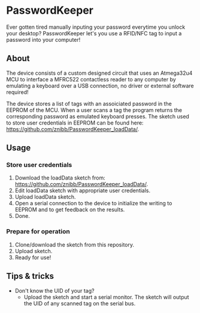 # PasswordKeeper
Ever gotten tired manually inputing your password everytime you unlock your desktop? PasswordKeeper let's you use a RFID/NFC tag to input a password into your computer!
## About

The device consists of a custom designed circuit that uses an Atmega32u4 MCU to interface a MFRC522 contactless reader to any computer by emulating a keyboard over a USB connection, no driver or external software required!

The device stores a list of tags with an assoiciated password in the EEPROM of the MCU. When a user scans a tag the program returns the corresponding password as emulated keyboard presses. The sketch used to store user credentials in EEPROM can be found here: https://github.com/znibb/PasswordKeeper_loadData/.

## Usage
### Store user credentials
1. Download the loadData sketch from: https://github.com/znibb/PasswordKeeper_loadData/.
2. Edit loadData sketch with appropriate user credentials.
3. Upload loadData sketch.
4. Open a serial connection to the device to initialize the writing to EEPROM and to get feedback on the results.
5. Done.

### Prepare for operation
1. Clone/download the sketch from this repository.
2. Upload sketch.
3. Ready for use!

## Tips & tricks
- Don't know the UID of your tag? 
  - Upload the sketch and start a serial monitor. The sketch will output the UID of any scanned tag on the serial bus.
